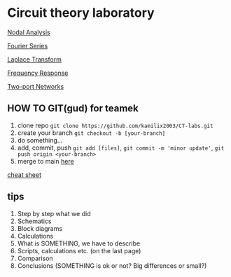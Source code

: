 # Circuit theory laboratory

[Nodal Analysis](lab1/Latex/template_Report.pdf)

[Fourier Series](lab2/Latex/section_lab2.pdf)

[Laplace Transform](lab3/Latex/section3_lab3.pdf)

[Frequency Response](lab4/Latex/section3_lab4.pdf)

[Two-port Networks](lab5/Latex/section3_lab5.pdf)

## HOW TO GIT(gud) for teamek
1. clone repo `git clone https://github.com/kamilix2003/CT-labs.git`
2. create your branch `git checkout -b [your-branch]`
3. do something...
4. add, commit, push `git add [files]`, `git commit -m 'minor update'`, `git push origin <your-branch>`
5. merge to main [here](https://github.com/kamilix2003/CT-labs/pulls)

[cheat sheet](https://education.github.com/git-cheat-sheet-education.pdf)
## tips
1. Step by step what we did
2. Schematics
3. Block diagrams
4. Calculations 
5. What is SOMETHING, we have to describe
6. Scripts, calculations etc. (on the last page)
7. Comparison 
8. Conclusions (SOMETHING is ok or not? Big differences or small?)

